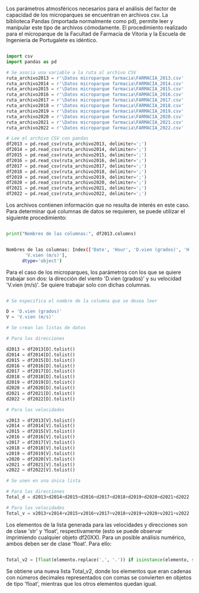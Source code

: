 Los parámetros atmosféricos necesarios para el análisis del factor de capacidad de los microparques se encuentran en archivos csv. La biblioteca Pandas (importada normalmente como pd), 
permite leer y manipular este tipo de archivos cómodamente. El procedimiento realizado para el microparque de la Facultad de Farmacia de Vitoria y la Escuela de Ingeniería de Portugalete es idéntico.

```python

import csv
import pandas as pd

# Se asocia una variable a la ruta al archivo CSV
ruta_archivo2013 = r'\Datos microparque farmacia\FARMACIA_2013.csv'
ruta_archivo2014 = r'\Datos microparque farmacia\FARMACIA_2014.csv'
ruta_archivo2015 = r'\Datos microparque farmacia\FARMACIA_2015.csv'
ruta_archivo2016 = r'\Datos microparque farmacia\FARMACIA_2016.csv'
ruta_archivo2017 = r'\Datos microparque farmacia\FARMACIA_2017.csv'
ruta_archivo2018 = r'\Datos microparque farmacia\FARMACIA_2018.csv'
ruta_archivo2019 = r'\Datos microparque farmacia\FARMACIA_2019.csv'
ruta_archivo2020 = r'\Datos microparque farmacia\FARMACIA_2020.csv'
ruta_archivo2021 = r'\Datos microparque farmacia\FARMACIA_2021.csv'
ruta_archivo2022 = r'\Datos microparque farmacia\FARMACIA_2022.csv'

# Lee el archivo CSV con pandas
df2013 = pd.read_csv(ruta_archivo2013, delimiter=';')
df2014 = pd.read_csv(ruta_archivo2014, delimiter=';')
df2015 = pd.read_csv(ruta_archivo2015, delimiter=';')
df2016 = pd.read_csv(ruta_archivo2016, delimiter=';')
df2017 = pd.read_csv(ruta_archivo2017, delimiter=';')
df2018 = pd.read_csv(ruta_archivo2018, delimiter=';')
df2019 = pd.read_csv(ruta_archivo2019, delimiter=';')
df2020 = pd.read_csv(ruta_archivo2020, delimiter=';')
df2021 = pd.read_csv(ruta_archivo2021, delimiter=';')
df2022 = pd.read_csv(ruta_archivo2022, delimiter=';')
```
Los archivos contienen información que no resulta de interés en este caso. Para determinar qué columnas de datos se requieren, se puede utilizar el siguiente procedimiento:

```python

print("Nombres de las columnas:", df2013.columns)

```

```bash

Nombres de las columnas: Index(['Date', 'Hour', 'D.vien (grados)', 'H (%)', 'P (mBar)', 'Tº (ºC)',
       'V.vien (m/s)'],
      dtype='object')

```

Para el caso de los microparques, los parámetros con los que se quiere trabajar son dos: la dirección del viento 'D.vien (grados)' y su velocidad 'V.vien (m/s)'. Se quiere trabajar solo con dichas columnas.

```python

# Se especifica el nombre de la columna que se desea leer

D = 'D.vien (grados)' 
V = 'V.vien (m/s)'

# Se crean las listas de datos

# Para las direcciones

d2013 = df2013[D].tolist()
d2014 = df2014[D].tolist()
d2015 = df2015[D].tolist()
d2016 = df2016[D].tolist()
d2017 = df2017[D].tolist()
d2018 = df2018[D].tolist()
d2019 = df2019[D].tolist()
d2020 = df2020[D].tolist()
d2021 = df2021[D].tolist()
d2022 = df2022[D].tolist()

# Para las velocidades

v2013 = df2013[V].tolist()
v2014 = df2014[V].tolist()
v2015 = df2015[V].tolist()
v2016 = df2016[V].tolist()
v2017 = df2017[V].tolist()
v2018 = df2018[V].tolist()
v2019 = df2019[V].tolist()
v2020 = df2020[V].tolist()
v2021 = df2021[V].tolist()
v2022 = df2022[V].tolist()

# Se unen en una única lista 

# Para las direcciones
Total_d = d2013+d2014+d2015+d2016+d2017+d2018+d2019+d2020+d2021+d2022

# Para las velocidades
Total_v = v2013+v2014+v2015+v2016+v2017+v2018+v2019+v2020+v2021+v2022

```
Los elementos de la lista generada para las velocidades y direcciones son de clase 'str' y 'float', respectivamente (esto se puede observar imprimiendo cualquier objeto df20XX). Para un posible análisis numérico, ambos deben ser de clase 'float'. Para ello:

```python

Total_v2 = [float(elemento.replace(',', '.')) if isinstance(elemento, str) and elemento is not None else None for elemento in Total_v]

```
Se obtiene una nueva lista Total_v2, donde los elementos que eran cadenas con números decimales representados con comas se convierten en objetos de tipo 'float', mientras que los otros elementos quedan igual. 
